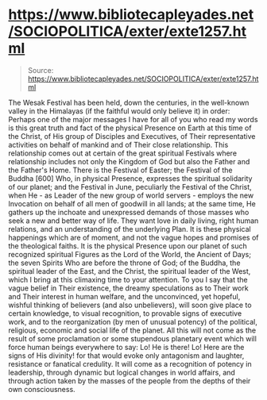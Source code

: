 # https://www.bibliotecapleyades.net/SOCIOPOLITICA/exter/exte1257.html

> Source: https://www.bibliotecapleyades.net/SOCIOPOLITICA/exter/exte1257.html

The Wesak Festival has been held, down the centuries, in the well-known valley in the Himalayas (if the faithful would only believe it) in order:
Perhaps one of the major messages I have for all of you who read my words is this great truth and fact of the physical Presence on Earth at this time of the Christ, of His group of Disciples and Executives, of Their representative activities on behalf of mankind and of Their close relationship. This relationship comes out at certain of the great spiritual Festivals where relationship includes not only the Kingdom of God but also the Father and the Father's Home. There is the Festival of Easter; the Festival of the Buddha [600] Who, in physical Presence, expresses the spiritual solidarity of our planet; and the Festival in June, peculiarly the Festival of the Christ, when He - as Leader of the new group of world servers - employs the new Invocation on behalf of all men of goodwill in all lands; at the same time, He gathers up the inchoate and unexpressed demands of those masses who seek a new and better way of life. They want love in daily living, right human relations, and an understanding of the underlying Plan.
It is these physical happenings which are of moment, and not the vague hopes and promises of the theological faiths. It is the physical Presence upon our planet of such recognized spiritual Figures as the Lord of the World, the Ancient of Days; the seven Spirits Who are before the throne of God; of the Buddha, the spiritual leader of the East, and the Christ, the spiritual leader of the West, which I bring at this climaxing time to your attention. To you I say that the vague belief in Their existence, the dreamy speculations as to Their work and Their interest in human welfare, and the unconvinced, yet hopeful, wishful thinking of believers (and also unbelievers), will soon give place to certain knowledge, to visual recognition, to provable signs of executive work, and to the reorganization (by men of unusual potency) of the political, religious, economic and social life of the planet.
All this will not come as the result of some proclamation or some stupendous planetary event which will force human beings everywhere to say: Lo! He is there! Lo! Here are the signs of His divinity! for that would evoke only antagonism and laughter, resistance or fanatical credulity. It will come as a recognition of potency in leadership, through dynamic but logical changes in world affairs, and through action taken by the masses of the people from the depths of their own consciousness.
